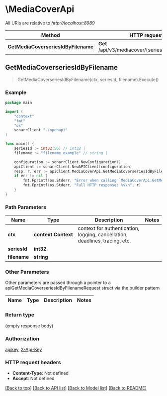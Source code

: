 # \MediaCoverApi

All URIs are relative to *http://localhost:8989*

Method | HTTP request | Description
------------- | ------------- | -------------
[**GetMediaCoverseriesIdByFilename**](MediaCoverApi.md#GetMediaCoverseriesIdByFilename) | **Get** /api/v3/mediacover/{seriesId}/{filename} | 



## GetMediaCoverseriesIdByFilename

> GetMediaCoverseriesIdByFilename(ctx, seriesId, filename).Execute()



### Example

```go
package main

import (
    "context"
    "fmt"
    "os"
    sonarrClient "./openapi"
)

func main() {
    seriesId := int32(56) // int32 | 
    filename := "filename_example" // string | 

    configuration := sonarrClient.NewConfiguration()
    apiClient := sonarrClient.NewAPIClient(configuration)
    resp, r, err := apiClient.MediaCoverApi.GetMediaCoverseriesIdByFilename(context.Background(), seriesId, filename).Execute()
    if err != nil {
        fmt.Fprintf(os.Stderr, "Error when calling `MediaCoverApi.GetMediaCoverseriesIdByFilename``: %v\n", err)
        fmt.Fprintf(os.Stderr, "Full HTTP response: %v\n", r)
    }
}
```

### Path Parameters


Name | Type | Description  | Notes
------------- | ------------- | ------------- | -------------
**ctx** | **context.Context** | context for authentication, logging, cancellation, deadlines, tracing, etc.
**seriesId** | **int32** |  | 
**filename** | **string** |  | 

### Other Parameters

Other parameters are passed through a pointer to a apiGetMediaCoverseriesIdByFilenameRequest struct via the builder pattern


Name | Type | Description  | Notes
------------- | ------------- | ------------- | -------------



### Return type

 (empty response body)

### Authorization

[apikey](../README.md#apikey), [X-Api-Key](../README.md#X-Api-Key)

### HTTP request headers

- **Content-Type**: Not defined
- **Accept**: Not defined

[[Back to top]](#) [[Back to API list]](../README.md#documentation-for-api-endpoints)
[[Back to Model list]](../README.md#documentation-for-models)
[[Back to README]](../README.md)

